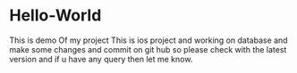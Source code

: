 # Hello-World
This is demo Of my project
This is ios project and working on database and make some changes and commit on git hub so please check with the latest version and if u have any query then let me know.
